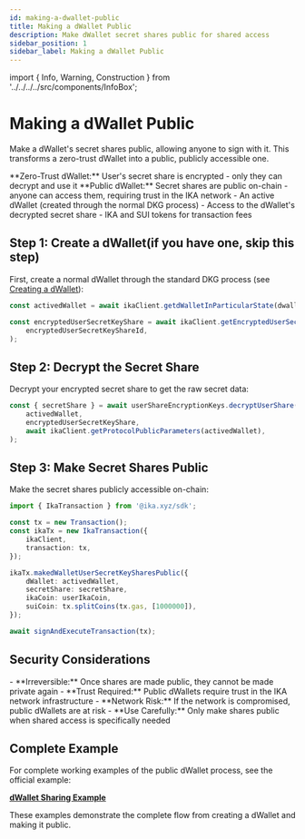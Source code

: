 ```yaml
---
id: making-a-dwallet-public
title: Making a dWallet Public
description: Make dWallet secret shares public for shared access
sidebar_position: 1
sidebar_label: Making a dWallet Public
---
```


import { Info, Warning, Construction } from '../../../../src/components/InfoBox';

# Making a dWallet Public

<Construction />

Make a dWallet's secret shares public, allowing anyone to sign with it. This transforms a zero-trust dWallet into a public, publicly accessible one.

<Warning title="Trust Model Change">
**Zero-Trust dWallet:** User's secret share is encrypted - only they can decrypt and use it
**Public dWallet:** Secret shares are public on-chain - anyone can access them, requiring trust in the IKA network
</Warning>

<Info title="Prerequisites">
- An active dWallet (created through the normal DKG process)
- Access to the dWallet's decrypted secret share
- IKA and SUI tokens for transaction fees
</Info>

## Step 1: Create a dWallet(if you have one, skip this step)

First, create a normal dWallet through the standard DKG process (see [Creating a dWallet](../zero-trust/creating.md)):

```typescript
const activedWallet = await ikaClient.getdWalletInParticularState(dwalletID, 'Active');

const encryptedUserSecretKeyShare = await ikaClient.getEncryptedUserSecretKeyShare(
	encryptedUserSecretKeyShareId,
);
```

## Step 2: Decrypt the Secret Share

Decrypt your encrypted secret share to get the raw secret data:

```typescript
const { secretShare } = await userShareEncryptionKeys.decryptUserShare(
	activedWallet,
	encryptedUserSecretKeyShare,
	await ikaClient.getProtocolPublicParameters(activedWallet),
);
```

## Step 3: Make Secret Shares Public

Make the secret shares publicly accessible on-chain:

```typescript
import { IkaTransaction } from '@ika.xyz/sdk';

const tx = new Transaction();
const ikaTx = new IkaTransaction({
	ikaClient,
	transaction: tx,
});

ikaTx.makedWalletUserSecretKeySharesPublic({
	dWallet: activedWallet,
	secretShare: secretShare,
	ikaCoin: userIkaCoin,
	suiCoin: tx.splitCoins(tx.gas, [1000000]),
});

await signAndExecuteTransaction(tx);
```

## Security Considerations

<Warning title="Important Security Notes">
- **Irreversible:** Once shares are made public, they cannot be made private again
- **Trust Required:** Public dWallets require trust in the IKA network infrastructure
- **Network Risk:** If the network is compromised, public dWallets are at risk
- **Use Carefully:** Only make shares public when shared access is specifically needed
</Warning>

## Complete Example

For complete working examples of the public dWallet process, see the official example:

**[dWallet Sharing Example](https://github.com/dwallet-labs/ika/blob/main/sdk/typescript/examples/shared-dwallet/dwallet-sharing.ts)**

These examples demonstrate the complete flow from creating a dWallet and making it public.
